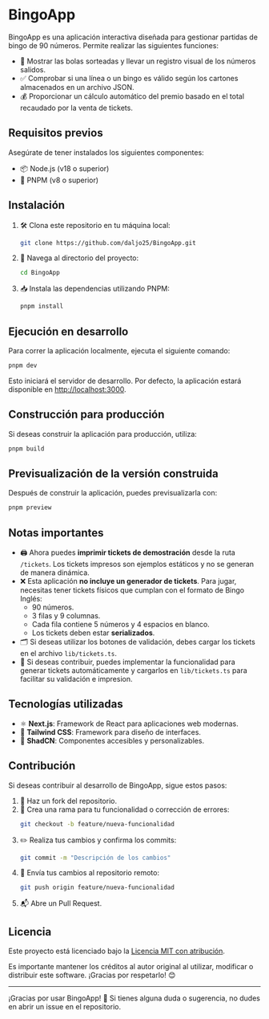 # BingoApp

BingoApp es una aplicación interactiva diseñada para gestionar partidas de bingo de 90 números. Permite realizar las siguientes funciones:

- 🎲 Mostrar las bolas sorteadas y llevar un registro visual de los números salidos.
- ✅ Comprobar si una línea o un bingo es válido según los cartones almacenados en un archivo JSON.
- 💰 Proporcionar un cálculo automático del premio basado en el total recaudado por la venta de tickets.

## Requisitos previos

Asegúrate de tener instalados los siguientes componentes:
- 📦 Node.js (v18 o superior)
- 🚀 PNPM (v8 o superior)

## Instalación

1. 🛠️ Clona este repositorio en tu máquina local:
   ```bash
   git clone https://github.com/daljo25/BingoApp.git
   ```

2. 📂 Navega al directorio del proyecto:
   ```bash
   cd BingoApp
   ```

3. 📥 Instala las dependencias utilizando PNPM:
   ```bash
   pnpm install
   ```

## Ejecución en desarrollo

Para correr la aplicación localmente, ejecuta el siguiente comando:
```bash
pnpm dev
```

Esto iniciará el servidor de desarrollo. Por defecto, la aplicación estará disponible en [http://localhost:3000](http://localhost:3000).

## Construcción para producción

Si deseas construir la aplicación para producción, utiliza:
```bash
pnpm build
```

## Previsualización de la versión construida

Después de construir la aplicación, puedes previsualizarla con:
```bash
pnpm preview
```

## Notas importantes

- 🖨 Ahora puedes **imprimir tickets de demostración** desde la ruta `/tickets`. Los tickets impresos son ejemplos estáticos y no se generan de manera dinámica.
- ❌ Esta aplicación **no incluye un generador de tickets**. Para jugar, necesitas tener tickets físicos que cumplan con el formato de Bingo Inglés:
  - 90 números.
  - 3 filas y 9 columnas.
  - Cada fila contiene 5 números y 4 espacios en blanco.
  - Los tickets deben estar **serializados**.
- 🗂️ Si deseas utilizar los botones de validación, debes cargar los tickets en el archivo `lib/tickets.ts`.
- 🔧 Si deseas contribuir, puedes implementar la funcionalidad para generar tickets automáticamente y cargarlos en `lib/tickets.ts` para facilitar su validación e impresion.

## Tecnologías utilizadas

- ⚛️ **Next.js**: Framework de React para aplicaciones web modernas.
- 🎨 **Tailwind CSS**: Framework para diseño de interfaces.
- 🧩 **ShadCN**: Componentes accesibles y personalizables.

## Contribución

Si deseas contribuir al desarrollo de BingoApp, sigue estos pasos:
1. 🍴 Haz un fork del repositorio.
2. 🌱 Crea una rama para tu funcionalidad o corrección de errores:
   ```bash
   git checkout -b feature/nueva-funcionalidad
   ```
3. ✏️ Realiza tus cambios y confirma los commits:
   ```bash
   git commit -m "Descripción de los cambios"
   ```
4. 🔄 Envía tus cambios al repositorio remoto:
   ```bash
   git push origin feature/nueva-funcionalidad
   ```
5. 📬 Abre un Pull Request.

## Licencia

Este proyecto está licenciado bajo la [Licencia MIT con atribución](LICENSE).

Es importante mantener los créditos al autor original al utilizar, modificar o distribuir este software. ¡Gracias por respetarlo! 😊

---

¡Gracias por usar BingoApp! 🎉 Si tienes alguna duda o sugerencia, no dudes en abrir un issue en el repositorio.
